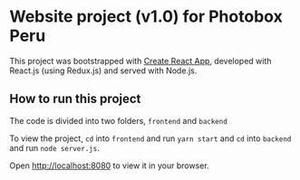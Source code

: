 # Website project (v1.0) for Photobox Peru 

This project was bootstrapped with [Create React App](https://github.com/facebook/create-react-app), developed with React.js (using Redux.js) and served with Node.js.

## How to run this project
The code is divided into two folders, `frontend` and `backend`

To view the project, `cd` into `frontend` and run `yarn start` and `cd` into `backend` and run `node server.js`.

Open [http://localhost:8080](http://localhost:8080) to view it in your browser.
